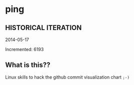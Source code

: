 # ping

## HISTORICAL ITERATION
2014-05-17

Incremented: 6193

## What is this?? 
Linux skills to hack the github commit visualization chart `;-)`
